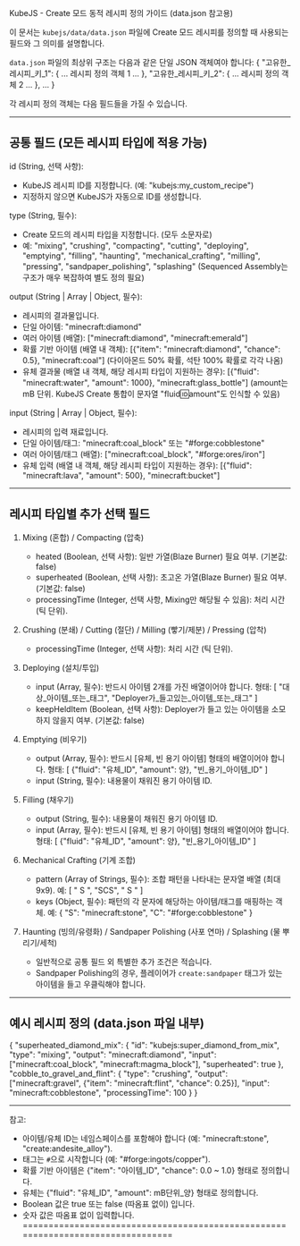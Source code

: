 KubeJS - Create 모드 동적 레시피 정의 가이드 (data.json 참고용)


이 문서는 `kubejs/data/data.json` 파일에 Create 모드 레시피를 정의할 때
사용되는 필드와 그 의미를 설명합니다.

`data.json` 파일의 최상위 구조는 다음과 같은 단일 JSON 객체여야 합니다:
{
  "고유한_레시피_키_1": { ... 레시피 정의 객체 1 ... },
  "고유한_레시피_키_2": { ... 레시피 정의 객체 2 ... },
  ...
}

각 레시피 정의 객체는 다음 필드들을 가질 수 있습니다.

--------------------------------------------------------------------------------
공통 필드 (모든 레시피 타입에 적용 가능)
--------------------------------------------------------------------------------
id (String, 선택 사항):
  - KubeJS 레시피 ID를 지정합니다. (예: "kubejs:my_custom_recipe")
  - 지정하지 않으면 KubeJS가 자동으로 ID를 생성합니다.

type (String, 필수):
  - Create 모드의 레시피 타입을 지정합니다. (모두 소문자로)
  - 예: "mixing", "crushing", "compacting", "cutting", "deploying",
        "emptying", "filling", "haunting", "mechanical_crafting",
        "milling", "pressing", "sandpaper_polishing", "splashing"
        (Sequenced Assembly는 구조가 매우 복잡하여 별도 정의 필요)

output (String | Array | Object, 필수):
  - 레시피의 결과물입니다.
  - 단일 아이템: "minecraft:diamond"
  - 여러 아이템 (배열): ["minecraft:diamond", "minecraft:emerald"]
  - 확률 기반 아이템 (배열 내 객체):
    [{"item": "minecraft:diamond", "chance": 0.5}, "minecraft:coal"]
    (다이아몬드 50% 확률, 석탄 100% 확률로 각각 나옴)
  - 유체 결과물 (배열 내 객체, 해당 레시피 타입이 지원하는 경우):
    [{"fluid": "minecraft:water", "amount": 1000}, "minecraft:glass_bottle"]
    (amount는 mB 단위. KubeJS Create 통합이 문자열 "fluid:id:amount"도 인식할 수 있음)

input (String | Array | Object, 필수):
  - 레시피의 입력 재료입니다.
  - 단일 아이템/태그: "minecraft:coal_block" 또는 "#forge:cobblestone"
  - 여러 아이템/태그 (배열): ["minecraft:coal_block", "#forge:ores/iron"]
  - 유체 입력 (배열 내 객체, 해당 레시피 타입이 지원하는 경우):
    [{"fluid": "minecraft:lava", "amount": 500}, "minecraft:bucket"]

--------------------------------------------------------------------------------
레시피 타입별 추가 선택 필드
--------------------------------------------------------------------------------

1. Mixing (혼합) / Compacting (압축)
   - heated (Boolean, 선택 사항): 일반 가열(Blaze Burner) 필요 여부. (기본값: false)
   - superheated (Boolean, 선택 사항): 초고온 가열(Blaze Burner) 필요 여부. (기본값: false)
   - processingTime (Integer, 선택 사항, Mixing만 해당될 수 있음): 처리 시간 (틱 단위).

2. Crushing (분쇄) / Cutting (절단) / Milling (빻기/제분) / Pressing (압착)
   - processingTime (Integer, 선택 사항): 처리 시간 (틱 단위).

3. Deploying (설치/투입)
   - input (Array, 필수): 반드시 아이템 2개를 가진 배열이어야 합니다.
     형태: [ "대상_아이템_또는_태그", "Deployer가_들고있는_아이템_또는_태그" ]
   - keepHeldItem (Boolean, 선택 사항): Deployer가 들고 있는 아이템을 소모하지 않을지 여부. (기본값: false)

4. Emptying (비우기)
   - output (Array, 필수): 반드시 [유체, 빈 용기 아이템] 형태의 배열이어야 합니다.
     형태: [ {"fluid": "유체_ID", "amount": 양}, "빈_용기_아이템_ID" ]
   - input (String, 필수): 내용물이 채워진 용기 아이템 ID.

5. Filling (채우기)
   - output (String, 필수): 내용물이 채워진 용기 아이템 ID.
   - input (Array, 필수): 반드시 [유체, 빈 용기 아이템] 형태의 배열이어야 합니다.
     형태: [ {"fluid": "유체_ID", "amount": 양}, "빈_용기_아이템_ID" ]

6. Mechanical Crafting (기계 조합)
   - pattern (Array of Strings, 필수): 조합 패턴을 나타내는 문자열 배열 (최대 9x9).
     예: [ " S ", "SCS", " S " ]
   - keys (Object, 필수): 패턴의 각 문자에 해당하는 아이템/태그를 매핑하는 객체.
     예: { "S": "minecraft:stone", "C": "#forge:cobblestone" }

7. Haunting (빙의/유령화) / Sandpaper Polishing (사포 연마) / Splashing (물 뿌리기/세척)
   - 일반적으로 공통 필드 외 특별한 추가 조건은 적습니다.
   - Sandpaper Polishing의 경우, 플레이어가 `create:sandpaper` 태그가 있는 아이템을 들고 우클릭해야 합니다.

--------------------------------------------------------------------------------
예시 레시피 정의 (data.json 파일 내부)
--------------------------------------------------------------------------------
{
  "superheated_diamond_mix": {
    "id": "kubejs:super_diamond_from_mix",
    "type": "mixing",
    "output": "minecraft:diamond",
    "input": ["minecraft:coal_block", "minecraft:magma_block"],
    "superheated": true
  },
  "cobble_to_gravel_and_flint": {
    "type": "crushing",
    "output": ["minecraft:gravel", {"item": "minecraft:flint", "chance": 0.25}],
    "input": "minecraft:cobblestone",
    "processingTime": 100
  }
}

--------------------------------------------------------------------------------
참고:
- 아이템/유체 ID는 네임스페이스를 포함해야 합니다 (예: "minecraft:stone", "create:andesite_alloy").
- 태그는 `#`으로 시작합니다 (예: "#forge:ingots/copper").
- 확률 기반 아이템은 {"item": "아이템_ID", "chance": 0.0 ~ 1.0} 형태로 정의합니다.
- 유체는 {"fluid": "유체_ID", "amount": mB단위_양} 형태로 정의합니다.
- Boolean 값은 true 또는 false (따옴표 없이) 입니다.
- 숫자 값은 따옴표 없이 입력합니다.
================================================================================